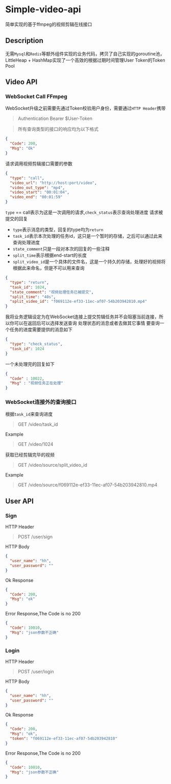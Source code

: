 # Simple-video-api
简单实现的基于ffmpeg的视频剪辑在线接口
## Description
无需`Mysql`和`Redis`等额外组件实现的业务代码，拷贝了自己实现的goroutine池，
LittleHeap + HashMap实现了一个高效的根据过期时间管理User Token的Token Pool
## Video API
### WebSocket Call FFmpeg
WebSocket升级之前需要先通过Token校验用户身份，需要通过`HTTP Header`携带
> Authentication Bearer $User-Token

> 所有查询类型的接口的响应均为以下格式
```json
{
  "Code": 200,
  "Msg": "Ok"
}
```
请求调用视频剪辑接口需要的参数
```json
{
  "type": "call",
  "video_url": "http://host:port/video",
  "video_out_type": "mp4",
  "video_start": "00:01:04",
  "video_end": "00:01:59"
}
```
`type` == call表示为这是一次调用的请求,`check_status`表示查询处理进度
请求被提交的回复
- `type`表示消息的类型，回复的type均为`return`
- `task_id`表示本次处理的任务id，这只是一个暂时的存储，之后可以通过此来查询处理进度
- `state_comment`只是一段对本次的回复的一些注释
- `split_time`表示根据end-start的长度
- `split_video_id`是一个具体的文件名，这是一个持久的存储，处理好的视频将根据此来命名，但是不可以用来查询
```json
{
  "type": "return",
  "task_id": 1024,
  "state_comment": "视频处理任务已被提交",
  "split_time": "40s",
  "split_video_id": "f069112e-ef33-11ec-af07-54b203942810.mp4"
}
```
我将业务逻辑设定为在WebSocket连接上提交剪辑任务并不会阻塞当前连接，所以你可以在返回后可以选择发送查询
处理状态的消息或者去做其它事情
要查询一个任务的进度需要提供的消息如下
```json
{
  "type": "check_status",
  "task_id": 1024
}
```
一个未处理完的回复如下
```json
{
  "Code" : 10022,
  "Msg" : "视频任务正在处理"
}
```
### WebSocket连接外的查询接口
根据`task_id`来查询进度
> GET /video/task_id

Example
> GET /video/1024

获取已经剪辑完毕的视频
> GET /video/source/split_video_id

Example
> GET /video/source/f069112e-ef33-11ec-af07-54b203942810.mp4

## User API
### Sign
HTTP Header
> POST /user/sign

HTTP Body
```json
{
  "user_name": "hh",
  "user_password": ""
}
```
Ok Response
```json
{
  "Code": 200,
  "Msg": "ok"
}
```
Error Response,The Code is no 200
```json
{
  "Code": 10010,
  "Msg": "json参数不正确"
}
```
### Login
HTTP Header
> POST /user/login

HTTP Body
```json
{
  "user_name": "hh",
  "user_password": ""
}
```
Ok Response
```json
{
  "Code": 200,
  "Msg": "ok",
  "token": "f069112e-ef33-11ec-af07-54b203942810"
}
```
Error Response,The Code is no 200
```json
{
  "Code": 10010,
  "Msg": "json参数不正确"
}
```